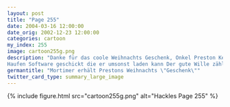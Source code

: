 ```yaml
---
layout: post
title: "Page 255"
date: 2004-03-16 12:00:00
date_orig: 2002-12-23 12:00:00
categories: cartoon
my_index: 255
image: cartoon255g.png
description: "Danke für das coole Weihnachts Geschenk, Onkel Preston Kein Act Kumpel Was hast du deinem kleinen Neffen geschickt Eine CD mit dem neusten Linux Kernel, den kompletten GNU Utilities und dem Mozilla Webbrowser Preston, du hast ihm einen
Haufen Software geschickt die er umsonst laden kann Der gute Wille zählt Preston Katrina Vittles"
germantitle: "Mortimer erhält Prestons Weihnachts \"Geschenk\""
twitter_card_type: summary_large_image
---
```


{% include figure.html src="cartoon255g.png" alt="Hackles Page 255"  %}
